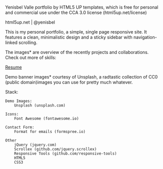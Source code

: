 Yenisbel Valle portfolio by HTML5 UP templates, which is free for personal and commercial use under the CCA 3.0 license (html5up.net/license)

html5up.net | @yenisbel

This is my personal portfolio, a simple, single page responsive site. It features a
clean, minimalistic design and a sticky sidebar with navigation-linked scrolling.

The images* are overview of the recently projects and collaborations. Check out
more of skills:

[Resume](https://docs.google.com/document/d/e/2PACX-1vT69srXo4B2BnMBDy2KW_CHGExlmbRWiTmx2RFz2Q_l4E0aXM5nveRc-IEDgKy-GxUOs_vLwFuS05t7/pub)

Demo banner images* courtesy of Unsplash, a radtastic collection of CC0 (public domain)images you can use for pretty much whatever.


Stack:

	Demo Images:
		Unsplash (unsplash.com)

	Icons:
		Font Awesome (fontawesome.io)
	
	Contact Form:
		Format for emails (formspree.io)

	Other
		jQuery (jquery.com)
		Scrollex (github.com/jquery.scrollex)
		Responsive Tools (github.com/responsive-tools)
		HTML5
		CSS3